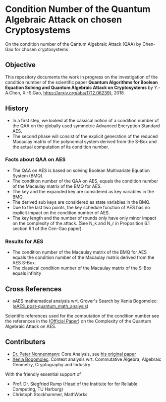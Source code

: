 # Condition Number of the Quantum Algebraic Attack on chosen Cryptosystems

On the condition number of the Qantum Algebraic Attack (QAA) by Chen-Gao for chosen cryptosystems

## Objective

This repository documents the work in progress on the investigation of the condition number of the scientific paper
**Quantum Algorithms for Boolean Equation Solving and Quantum Algebraic Attack on Cryptosystems**
by Y.-A.Chen, X.-S.Gao, https://arxiv.org/abs/1712.06239}, 2018.


## History

* In a first step, we looked at the cassical notion of a condition number of the QAA on the globally used symmetric Advanced Encryption Standard AES. 
* The second phase will consist of the explicit generation of the reduced Macaulay matrix of the polynomial system derived from the S-Box and the actual computation of its condition number.


### Facts about QAA on AES

* The QAA on AES is based on solving Boolean Multivariate Equation System (BMQ). 
* The condition number of the QAA on AES, equals the condition number of the Macaulay matrix of the BMQ for AES.
* The key and the expanded key are considered as key variables in the BMQ.
* The derived sub keys are considered as state variables in the BMQ.
* Due to the last two points, the key schedule function of AES has no explicit impact on the condition number of AES. 
* The key length and the number of rounds only have only minor impact on the complexity of the attack. (See N_k and N_r in Proposition 6.1 section 6.1 of the Cen-Gao paper)


### Results for AES

* The condition number of the Macaulay matrix of the BMQ for AES equals the condition number of the Macaulay matrix derived from the AES S-Box.
* The classical condition number of the Macaulay matrix of the S-Box equals infinity



## Cross References

* eAES mathematical analysis wrt. Grover's Search by Xenia Bogomolec: ([eAES_post-quantum_math_analysis](https://github.com/XeniaGabriela/eAES_post-quantum_math_analysis))

Scientific references used for the computation of the condition number see the references in the ([Official Paper](
https://github.com/XeniaGabriela/QAA_Condition_Nr/blob/master/official_paper/QAA_on_AES_paper.pdf)) on the Complexity of the Quantum Algebraic Attack on AES.


## Contributers
* [Dr. Peter Nonnenmann](https://www.linkedin.com/in/peter-dr-nonnenmann-737857a0/): Core Analysis, see [his original paper](https://github.com/XeniaGabriela/QAA_Condition_Nr/tree/master/results_nonnenmann_rump)
* [Xenia Bogomolec](https://www.linkedin.com/in/xenia-bogomolec-532981a6/): Context analysis wrt. Commutative Algebra, Algebraic Geometry, Cryptography and Industry

With the friendly essential support of 
* Prof. Dr. Siegfried Rump (Head of the Institute for for Reliable Computing, TU Harburg)
* Christoph Stockhammer, MathWorks